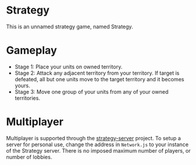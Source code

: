 # Strategy
This is an unnamed strategy game, named Strategy.

# Gameplay
- Stage 1: Place your units on owned territory.
- Stage 2: Attack any adjacent territory from your territory. If target is defeated, all but one units move to the target territory and it becomes yours.
- Stage 3: Move one group of your units from any of your owned territories.

# Multiplayer
Multiplayer is supported through the [strategy-server](https://git.kerrishaus.com/strategy-server) project. To setup a server for personal use, change the address in `Network.js` to your instance of the Strategy server. There is no imposed maximum number of players, or number of lobbies.